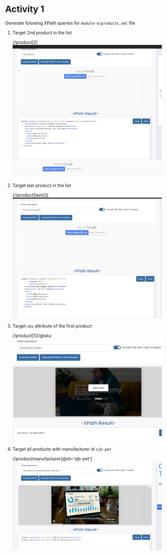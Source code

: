 # Activity 1

Generate folowing XPath queries for `module-4/products.xml` file

1. Target 2nd product in the list
    
    //product[2]
    ![image info](../assignments/act1_1.png)

2. Target last product in the list
    
    (//product[last()])
    ![image info](../assignments/act1_2.png)

3. Target `sku` attribute of the first product

    //product[1]//@sku
    ![image info](../assignments/act1_3.png)

4. Target all products with manufacturer id `sjb-pet`

    //product/manufacturer[@id='sjb-pet']
    ![image info](../assignments/act1_4.png)
